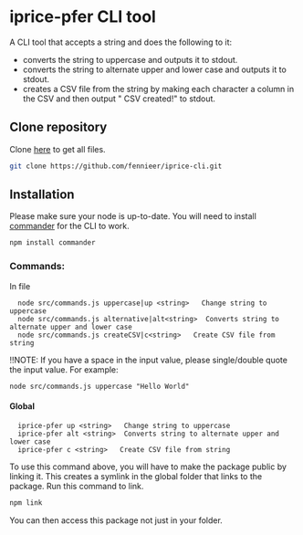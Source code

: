 # iprice-pfer CLI tool

A CLI tool that accepts a string and does the following to it:
- converts the string to uppercase and outputs it to stdout.
- converts the string to alternate upper and lower case and outputs it to stdout.
- creates a CSV file from the string by making each character a column in the CSV and then output &quot; CSV created!&quot; to stdout.

## Clone repository

Clone [here](https://github.com/fennieer/iprice-cli.git) to get all files.

```bash
git clone https://github.com/fennieer/iprice-cli.git
```

## Installation

Please make sure your node is up-to-date. 
You will need to install [commander](https://github.com/tj/commander.js/#installation) for the CLI to work.

```bash
npm install commander
```

### Commands:

In file
```terminal
  node src/commands.js uppercase|up <string>   Change string to uppercase
  node src/commands.js alternative|alt<string>  Converts string to alternate upper and lower case
  node src/commands.js createCSV|c<string>   Create CSV file from string
```

!!NOTE: If you have a space in the input value, please single/double quote the input value. 
For example:
```terminal
node src/commands.js uppercase "Hello World"
```

#### Global
```terminal
  iprice-pfer up <string>   Change string to uppercase
  iprice-pfer alt <string>  Converts string to alternate upper and lower case
  iprice-pfer c <string>   Create CSV file from string
```

To use this command above, you will have to make the package public by linking it. This creates a symlink in the global folder that links to the package. Run this command to link.

```bash
npm link
```

You can then access this package not just in your folder. 

